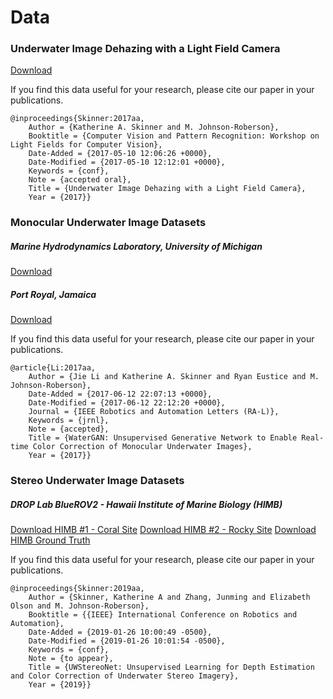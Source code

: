 # Data
### Underwater Image Dehazing with a Light Field Camera
[Download](https://drive.google.com/file/d/0BzY2TG1VpXRoQUdyaTdpR0lDYkE/view?usp=sharing)

If you find this data useful for your research, please cite our paper in your publications.

```
@inproceedings{Skinner:2017aa,
	Author = {Katherine A. Skinner and M. Johnson-Roberson},
	Booktitle = {Computer Vision and Pattern Recognition: Workshop on Light Fields for Computer Vision},
	Date-Added = {2017-05-10 12:06:26 +0000},
	Date-Modified = {2017-05-10 12:12:01 +0000},
	Keywords = {conf},
	Note = {accepted oral},
	Title = {Underwater Image Dehazing with a Light Field Camera},
	Year = {2017}}
```

### Monocular Underwater Image Datasets
##### Marine Hydrodynamics Laboratory, University of Michigan
[Download](http://www.umich.edu/~dropopen/MHL.tar.gz)

##### Port Royal, Jamaica
[Download](http://www.umich.edu/~dropda/Jamaica.tar.gz)

If you find this data useful for your research, please cite our paper in your publications.

```
@article{Li:2017aa,
	Author = {Jie Li and Katherine A. Skinner and Ryan Eustice and M. Johnson-Roberson},
	Date-Added = {2017-06-12 22:07:13 +0000},
	Date-Modified = {2017-06-12 22:12:20 +0000},
	Journal = {IEEE Robotics and Automation Letters (RA-L)},
	Keywords = {jrnl},
	Note = {accepted},
	Title = {WaterGAN: Unsupervised Generative Network to Enable Real-time Color Correction of Monocular Underwater Images},
	Year = {2017}}
```

### Stereo Underwater Image Datasets
##### DROP Lab BlueROV2 - Hawaii Institute of Marine Biology (HIMB)
[Download HIMB #1 - Coral Site](http://www.umich.edu/~dropopen2/DROPUWStereo_HIMB1_docksite.tar.gz)
[Download HIMB #2 - Rocky Site](http://www.umich.edu/~dropopen2/DROPUWStereo_HIMB1_docksite.tar.gz)
[Download HIMB Ground Truth](http://www.umich.edu/~dropopen2/DROPUWStereo_HIMB_ground.tar.gz)

If you find this data useful for your research, please cite our paper in your publications.

```
@inproceedings{Skinner:2019aa,
	Author = {Skinner, Katherine A and Zhang, Junming and Elizabeth Olson and M. Johnson-Roberson},
	Booktitle = {{IEEE} International Conference on Robotics and Automation},
	Date-Added = {2019-01-26 10:00:49 -0500},
	Date-Modified = {2019-01-26 10:01:54 -0500},
	Keywords = {conf},
	Note = {to appear},
	Title = {UWStereoNet: Unsupervised Learning for Depth Estimation and Color Correction of Underwater Stereo Imagery},
	Year = {2019}}
```
